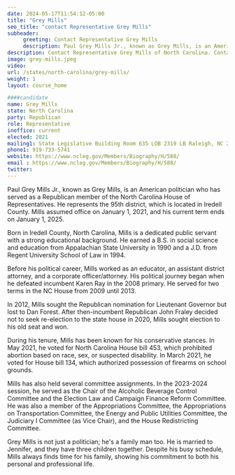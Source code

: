 ```yaml
---
date: 2024-05-17T11:54:12-05:00
title: "Grey Mills"
seo_title: "contact Representative Grey Mills"
subheader:
     greeting: Contact Representative Grey Mills
     description: Paul Grey Mills Jr., known as Grey Mills, is an American politician who has served as a Republican member of the North Carolina House of Representatives. He represents the 95th district, which is located in Iredell County. Mills assumed office on January 1, 2021, and his current term ends on January 1, 2025.
description: Contact Representative Grey Mills of North Carolina. Contact information for Grey Mills includes email address, phone number, and mailing address.
image: grey-mills.jpeg
video:
url: /states/north-carolina/grey-mills/
weight: 1
layout: course_home

####candidate
name: Grey Mills
state: North Carolina
party: Republican
role: Representative
inoffice: current
elected: 2021
mailing1: State Legislative Building Room 635 LOB 2319 LB Raleigh, NC 27601-1096
phone1: 919-733-5741
website: https://www.ncleg.gov/Members/Biography/H/588/
email : https://www.ncleg.gov/Members/Biography/H/588/
twitter: 
---
```

Paul Grey Mills Jr., known as Grey Mills, is an American politician who has served as a Republican member of the North Carolina House of Representatives. He represents the 95th district, which is located in Iredell County. Mills assumed office on January 1, 2021, and his current term ends on January 1, 2025.

Born in Iredell County, North Carolina, Mills is a dedicated public servant with a strong educational background. He earned a B.S. in social science and education from Appalachian State University in 1990 and a J.D. from Regent University School of Law in 1994.

Before his political career, Mills worked as an educator, an assistant district attorney, and a corporate officer/attorney. His political journey began when he defeated incumbent Karen Ray in the 2008 primary. He served for two terms in the NC House from 2009 until 2013.

In 2012, Mills sought the Republican nomination for Lieutenant Governor but lost to Dan Forest. After then-incumbent Republican John Fraley decided not to seek re-election to the state house in 2020, Mills sought election to his old seat and won.

During his tenure, Mills has been known for his conservative stances. In May 2021, he voted for North Carolina House bill 453, which prohibited abortion based on race, sex, or suspected disability. In March 2021, he voted for House bill 134, which authorized possession of firearms on school grounds.

Mills has also held several committee assignments. In the 2023-2024 session, he served as the Chair of the Alcoholic Beverage Control Committee and the Election Law and Campaign Finance Reform Committee. He was also a member of the Appropriations Committee, the Appropriations on Transportation Committee, the Energy and Public Utilities Committee, the Judiciary I Committee (as Vice Chair), and the House Redistricting Committee.

Grey Mills is not just a politician; he's a family man too. He is married to Jennifer, and they have three children together. Despite his busy schedule, Mills always finds time for his family, showing his commitment to both his personal and professional life.

